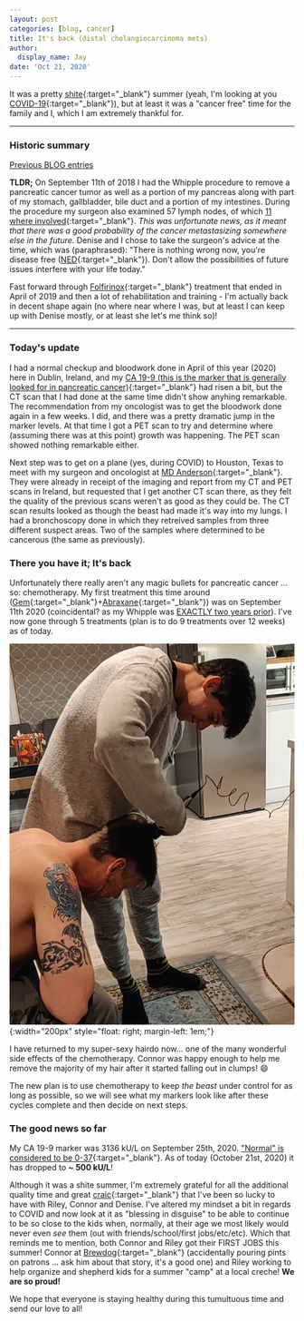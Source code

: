 ```yaml
---
layout: post
categories: [blog, cancer]
title: It's back (distal cholangiocarcinoma mets)
author:
  display_name: Jay
date: 'Oct 21, 2020'
---
```


It was a pretty [shite](https://www.urbandictionary.com/define.php?term=shite){:target="_blank"} summer (yeah, I'm looking at you [COVID-19](https://news.google.com/covid19/map){:target="_blank"}), but at least it was a "cancer free" time for the family and I, which I am extremely thankful for.

---

### Historic summary

[Previous BLOG entries](/category/cancer)

**TLDR;**  On September 11th of 2018 I had the Whipple procedure to remove a pancreatic cancer tumor as well as a portion of my pancreas along with part of my stomach, gallbladder, bile duct and a portion of my intestines.  During the procedure my surgeon also examined 57 lymph nodes, of which [11 where involved](/assets/lymph_node_involvement.png){:target="_blank"}.  _This was unfortunate news, as it meant that there was a good probability of the cancer metastasizing somewhere else in the future._  Denise and I chose to take the surgeon's advice at the time, which was (paraphrased): "There is nothing wrong now, you're disease free ([NED](https://en.wikipedia.org/wiki/No_Evidence_of_Disease){:target="_blank"}).  Don't allow the possibilities of future issues interfere with your life today."

Fast forward through [Folfirinox](https://en.wikipedia.org/wiki/FOLFIRINOX){:target="_blank"} treatment that ended in April of 2019 and then a lot of rehabilitation and training - I'm actually back in decent shape again (no where near where I was, but at least I can keep up with Denise mostly, or at least she let's me think so)!

---

### Today's update

I had a normal checkup and bloodwork done in April of this year (2020) here in Dublin, Ireland, and my [CA 19-9 (this is the marker that is generally looked for in pancreatic cancer)](https://en.wikipedia.org/wiki/CA19-9){:target="_blank"} had risen a bit, but the CT scan that I had done at the same time didn't show anyhing remarkable.  The recommendation from my oncologist was to get the bloodwork done again in a few weeks.  I did, and there was a pretty dramatic jump in the marker levels.  At that time I got a PET scan to try and determine where (assuming there was at this point) growth was happening.  The PET scan showed nothing remarkable either.

Next step was to get on a plane (yes, during COVID) to Houston, Texas to meet with my surgeon and oncologist at [MD Anderson](https://www.mdanderson.org/){:target="_blank"}.  They were already in receipt of the imaging and report from my CT and PET scans in Ireland, but requested that I get another CT scan there, as they felt the quality of the previous scans weren't as good as they could be.  The CT scan results looked as though the beast had made it's way into my lungs.  I had a bronchoscopy done in which they retreived samples from three different suspect areas.  Two of the samples where determined to be cancerous (the same as previously).

### There you have it; It's back

Unfortunately there really aren't any magic bullets for pancreatic cancer ... so: chemotherapy.  My first treatment this time around ([Gem](https://en.wikipedia.org/wiki/Gemcitabine){:target="_blank"}+[Abraxane](https://en.wikipedia.org/wiki/Protein-bound_paclitaxel){:target="_blank"}) was on September 11th 2020 (coincidental? as my Whipple was [EXACTLY two years prior](/2018/09/11/surgery-is-on)).  I've now gone through 5 treatments (plan is to do 9 treatments over 12 weeks) as of today.

![Run fast hair](/assets/chemo_hair_removal.png){:width="200px" style="float: right; margin-left: 1em;"}

I have returned to my super-sexy hairdo now... one of the many wonderful side effects of the chemotherapy.  Connor was happy enough to help me remove the majority of my hair after it started falling out in clumps! 😄

The new plan is to use chemotherapy to keep _the beast_ under control for as long as possible, so we will see what my markers look like after these cycles complete and then decide on next steps.

### The good news so far

My CA 19-9 marker was 3136 kU/L on September 25th, 2020.  ["Normal" is considered to be 0-37](https://www.pancan.org/facing-pancreatic-cancer/diagnosis/ca19-9/#results){:target="_blank"}.  As of today (October 21st, 2020) it has dropped to **~ 500 kU/L**!

Although it was a shite summer, I'm extremely grateful for all the additional quality time and great [craic](https://www.urbandictionary.com/define.php?term=Craic){:target="_blank"} that I've been so lucky to have with Riley, Connor and Denise.  I've altered my mindset a bit in regards to COVID and now look at it as "blessing in disguise" to be able to continue to be so close to the kids when, normally, at their age we most likely would never even _see_ them (out with friends/school/first jobs/etc/etc).  Which that reminds me to mention, both Connor and Riley got their FIRST JOBS this summer!  Connor at [Brewdog](https://www.brewdog.com/uk/bars/global/dublinoutpost){:target="_blank"} (accidentally pouring pints on patrons ... ask him about that story, it's a good one) and Riley working to help organize and shepherd kids for a summer "camp" at a local creche!  **We are so proud!**

We hope that everyone is staying healthy during this tumultuous time and send our love to all!
